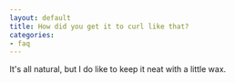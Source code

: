```yaml
---
layout: default
title: How did you get it to curl like that?
categories:
- faq
---
```


It's all natural, but I do like to keep it neat with a little wax.
